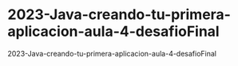 # 2023-Java-creando-tu-primera-aplicacion-aula-4-desafioFinal
2023-Java-creando-tu-primera-aplicacion-aula-4-desafioFinal
